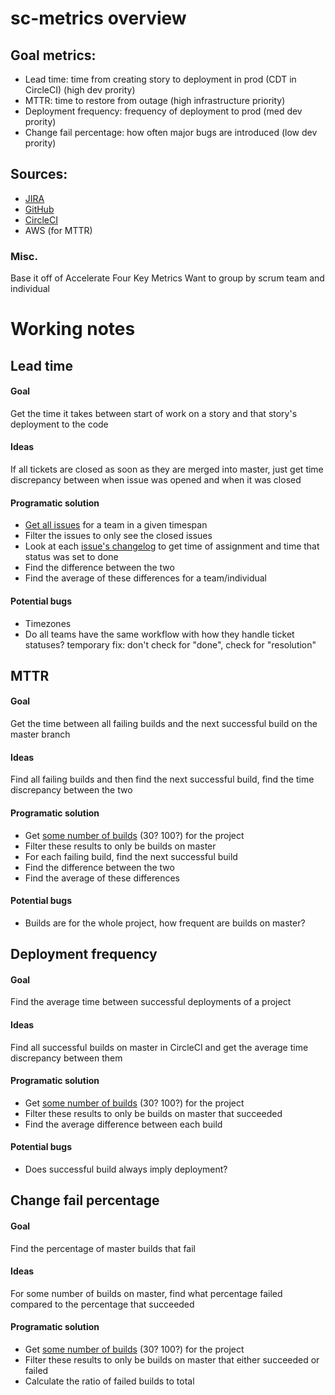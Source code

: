 # sc-metrics overview

## Goal metrics:
* Lead time: time from creating story to deployment in prod (CDT in CircleCI) (high dev prority)
* MTTR: time to restore from outage (high infrastructure priority)
* Deployment frequency: frequency of deployment to prod (med dev prority)
* Change fail percentage: how often major bugs are introduced (low dev prority)

## Sources:
* [JIRA](https://developer.atlassian.com/cloud/jira/platform/rest/v3/)
* [GitHub](https://docs.github.com/en/rest)
* [CircleCI](https://circleci.com/docs/api/#projects)
* AWS (for MTTR)

### Misc.
Base it off of Accelerate Four Key Metrics
Want to group by scrum team and individual

# Working notes

## Lead time
#### Goal
Get the time it takes between start of work on a story and that story's deployment to the code
#### Ideas
If all tickets are closed as soon as they are merged into master, just get time discrepancy between when issue was opened and when it was closed
#### Programatic solution
* [Get all issues](https://developer.atlassian.com/cloud/jira/platform/rest/v3/api-group-issues/#api-rest-api-3-issue-issueidorkey-get) for a team in a given timespan
* Filter the issues to only see the closed issues
* Look at each [issue's changelog](https://developer.atlassian.com/cloud/jira/platform/rest/v3/api-group-issues/#api-rest-api-3-issue-issueidorkey-changelog-get) to get time of assignment and time that status was set to done
* Find the difference between the two 
* Find the average of these differences for a team/individual
#### Potential bugs
* Timezones
* Do all teams have the same workflow with how they handle ticket statuses?
    temporary fix: don't check for "done", check for "resolution"

## MTTR
#### Goal
Get the time between all failing builds and the next successful build on the master branch
#### Ideas
Find all failing builds and then find the next successful build, find the time discrepancy between the two
#### Programatic solution
* Get [some number of builds](https://circleci.com/docs/api/#recent-builds-for-a-single-project) (30? 100?) for the project
* Filter these results to only be builds on master
* For each failing build, find the next successful build
* Find the difference between the two
* Find the average of these differences
#### Potential bugs
* Builds are for the whole project, how frequent are builds on master?

## Deployment frequency
#### Goal
Find the average time between successful deployments of a project
#### Ideas
Find all successful builds on master in CircleCI and get the average time discrepancy between them
#### Programatic solution
* Get [some number of builds](https://circleci.com/docs/api/#recent-builds-for-a-single-project) (30? 100?) for the project
* Filter these results to only be builds on master that succeeded
* Find the average difference between each build
#### Potential bugs
* Does successful build always imply deployment?

## Change fail percentage
#### Goal
Find the percentage of master builds that fail
#### Ideas
For some number of builds on master, find what percentage failed compared to the percentage that succeeded
#### Programatic solution
* Get [some number of builds](https://circleci.com/docs/api/#recent-builds-for-a-single-project) (30? 100?) for the project
* Filter these results to only be builds on master that either succeeded or failed
* Calculate the ratio of failed builds to total
